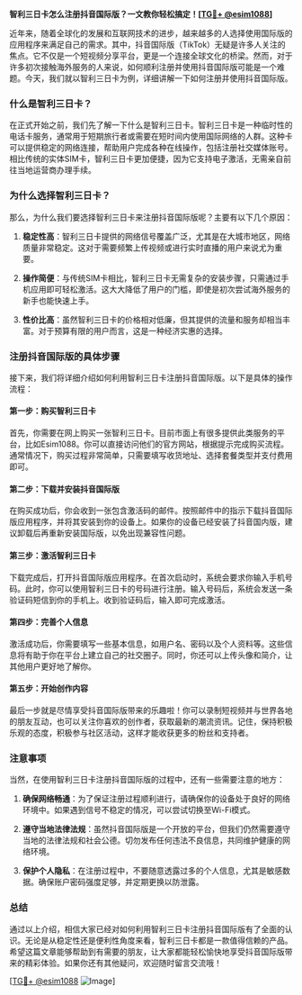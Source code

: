 **智利三日卡怎么注册抖音国际版？一文教你轻松搞定！[[TG💪+ @esim1088](https://t.me/s/esim1088)]**

近年来，随着全球化的发展和互联网技术的进步，越来越多的人选择使用国际版的应用程序来满足自己的需求。其中，抖音国际版（TikTok）无疑是许多人关注的焦点。它不仅是一个短视频分享平台，更是一个连接全球文化的桥梁。然而，对于许多初次接触海外服务的人来说，如何顺利注册并使用抖音国际版可能是一个难题。今天，我们就以智利三日卡为例，详细讲解一下如何注册并使用抖音国际版。

### 什么是智利三日卡？

在正式开始之前，我们先了解一下什么是智利三日卡。智利三日卡是一种临时性的电话卡服务，通常用于短期旅行者或需要在短时间内使用国际网络的人群。这种卡可以提供稳定的网络连接，帮助用户完成各种在线操作，包括注册社交媒体账号。相比传统的实体SIM卡，智利三日卡更加便捷，因为它支持电子激活，无需亲自前往当地运营商办理手续。

### 为什么选择智利三日卡？

那么，为什么我们要选择智利三日卡来注册抖音国际版呢？主要有以下几个原因：

1. **稳定性高**：智利三日卡提供的网络信号覆盖广泛，尤其是在大城市地区，网络质量非常稳定。这对于需要频繁上传视频或进行实时直播的用户来说尤为重要。
   
2. **操作简便**：与传统SIM卡相比，智利三日卡无需复杂的安装步骤，只需通过手机应用即可轻松激活。这大大降低了用户的门槛，即使是初次尝试海外服务的新手也能快速上手。

3. **性价比高**：虽然智利三日卡的价格相对低廉，但其提供的流量和服务却相当丰富。对于预算有限的用户而言，这是一种经济实惠的选择。

### 注册抖音国际版的具体步骤

接下来，我们将详细介绍如何利用智利三日卡注册抖音国际版。以下是具体的操作流程：

#### 第一步：购买智利三日卡

首先，你需要在网上购买一张智利三日卡。目前市面上有很多提供此类服务的平台，比如Esim1088。你可以直接访问他们的官方网站，根据提示完成购买流程。通常情况下，购买过程非常简单，只需要填写收货地址、选择套餐类型并支付费用即可。

#### 第二步：下载并安装抖音国际版

在购买成功后，你会收到一张包含激活码的邮件。按照邮件中的指示下载抖音国际版应用程序，并将其安装到你的设备上。如果你的设备已经安装了抖音国内版，建议卸载后再重新安装国际版，以免出现兼容性问题。

#### 第三步：激活智利三日卡

下载完成后，打开抖音国际版应用程序。在首次启动时，系统会要求你输入手机号码。此时，你可以使用智利三日卡的号码进行注册。输入号码后，系统会发送一条验证码短信到你的手机上。收到验证码后，输入即可完成激活。

#### 第四步：完善个人信息

激活成功后，你需要填写一些基本信息，如用户名、密码以及个人资料等。这些信息将有助于你在平台上建立自己的社交圈子。同时，你还可以上传头像和简介，让其他用户更好地了解你。

#### 第五步：开始创作内容

最后一步就是尽情享受抖音国际版带来的乐趣啦！你可以录制短视频并与世界各地的朋友互动，也可以关注你喜欢的创作者，获取最新的潮流资讯。记住，保持积极乐观的态度，积极参与社区活动，这样才能收获更多的粉丝和支持者。

### 注意事项

当然，在使用智利三日卡注册抖音国际版的过程中，还有一些需要注意的地方：

1. **确保网络畅通**：为了保证注册过程顺利进行，请确保你的设备处于良好的网络环境中。如果遇到信号不稳定的情况，可以尝试切换至Wi-Fi模式。

2. **遵守当地法律法规**：虽然抖音国际版是一个开放的平台，但我们仍然需要遵守当地的法律法规和社会公德。切勿发布任何违法不良信息，共同维护健康的网络环境。

3. **保护个人隐私**：在注册过程中，不要随意透露过多的个人信息，尤其是敏感数据。确保账户密码强度足够，并定期更换以防泄露。

### 总结

通过以上介绍，相信大家已经对如何利用智利三日卡注册抖音国际版有了全面的认识。无论是从稳定性还是便利性角度来看，智利三日卡都是一款值得信赖的产品。希望这篇文章能够帮助到有需要的朋友，让大家都能轻松愉快地享受抖音国际版带来的精彩体验。如果你还有其他疑问，欢迎随时留言交流哦！

[[TG💪+ @esim1088](https://t.me/s/esim1088) ![Image](https://i.postimg.cc/4NQfJmqS/Snipaste-2025-05-13-00-14-12.png)]